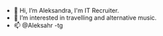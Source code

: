 - 👋 Hi, I’m Aleksandra, I'm IT Recruiter.
- 👀 I’m interested in travelling and alternative music.
- 📫 @Aleksahr -tg

<!---
aleksahrhrhr/aleksahrhrhr is a ✨ special ✨ repository because its `README.md` (this file) appears on your GitHub profile.
You can click the Preview link to take a look at your changes.
--->
